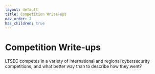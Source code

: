 ```yaml
---
layout: default
title: Competition Write-ups
nav_order: 2
has_children: true
---
```


# Competition Write-ups

LTSEC competes in a variety of international and regional cybersecurity competitions, and what better way than to describe how they went?